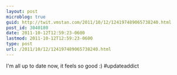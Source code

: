 ```yaml
---
layout: post
microblog: true
guid: http://twit.vmstan.com/2011/10/12/124197489065738240.html
post_id: 3040180
date: 2011-10-12T12:59:23-0600
lastmod: 2011-10-12T12:59:23-0600
type: post
url: /2011/10/12/124197489065738240.html
---
```

I'm all up to date now, it feels so good :) #updateaddict
